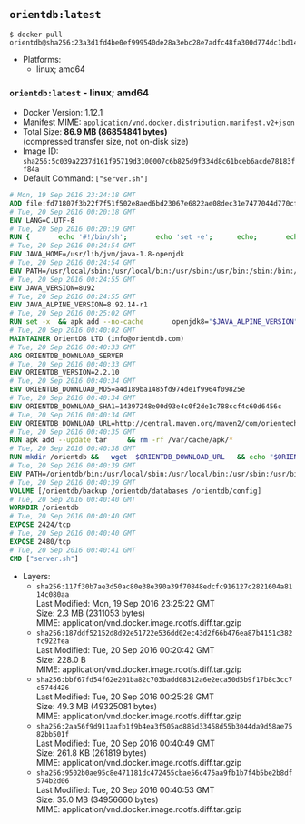 ## `orientdb:latest`

```console
$ docker pull orientdb@sha256:23a3d1fd4be0ef999540de28a3ebc28e7adfc48fa300d774dc1bd144f433f0cf
```

-	Platforms:
	-	linux; amd64

### `orientdb:latest` - linux; amd64

-	Docker Version: 1.12.1
-	Manifest MIME: `application/vnd.docker.distribution.manifest.v2+json`
-	Total Size: **86.9 MB (86854841 bytes)**  
	(compressed transfer size, not on-disk size)
-	Image ID: `sha256:5c039a2237d161f95719d3100007c6b825d9f334d8c61bceb6acde78183ff84a`
-	Default Command: `["server.sh"]`

```dockerfile
# Mon, 19 Sep 2016 23:24:18 GMT
ADD file:fd71807f3b22f7f51f502e8aed6bd23067e6822ae08dec31e7477044d770cf48 in / 
# Tue, 20 Sep 2016 00:20:18 GMT
ENV LANG=C.UTF-8
# Tue, 20 Sep 2016 00:20:19 GMT
RUN { 		echo '#!/bin/sh'; 		echo 'set -e'; 		echo; 		echo 'dirname "$(dirname "$(readlink -f "$(which javac || which java)")")"'; 	} > /usr/local/bin/docker-java-home 	&& chmod +x /usr/local/bin/docker-java-home
# Tue, 20 Sep 2016 00:24:54 GMT
ENV JAVA_HOME=/usr/lib/jvm/java-1.8-openjdk
# Tue, 20 Sep 2016 00:24:54 GMT
ENV PATH=/usr/local/sbin:/usr/local/bin:/usr/sbin:/usr/bin:/sbin:/bin:/usr/lib/jvm/java-1.8-openjdk/jre/bin:/usr/lib/jvm/java-1.8-openjdk/bin
# Tue, 20 Sep 2016 00:24:55 GMT
ENV JAVA_VERSION=8u92
# Tue, 20 Sep 2016 00:24:55 GMT
ENV JAVA_ALPINE_VERSION=8.92.14-r1
# Tue, 20 Sep 2016 00:25:02 GMT
RUN set -x 	&& apk add --no-cache 		openjdk8="$JAVA_ALPINE_VERSION" 	&& [ "$JAVA_HOME" = "$(docker-java-home)" ]
# Tue, 20 Sep 2016 00:40:02 GMT
MAINTAINER OrientDB LTD (info@orientdb.com)
# Tue, 20 Sep 2016 00:40:33 GMT
ARG ORIENTDB_DOWNLOAD_SERVER
# Tue, 20 Sep 2016 00:40:33 GMT
ENV ORIENTDB_VERSION=2.2.10
# Tue, 20 Sep 2016 00:40:34 GMT
ENV ORIENTDB_DOWNLOAD_MD5=a4d189ba1485fd974de1f9964f09825e
# Tue, 20 Sep 2016 00:40:34 GMT
ENV ORIENTDB_DOWNLOAD_SHA1=14397248e00d93e4c0f2de1c788ccf4c60d6456c
# Tue, 20 Sep 2016 00:40:34 GMT
ENV ORIENTDB_DOWNLOAD_URL=http://central.maven.org/maven2/com/orientechnologies/orientdb-community/2.2.10/orientdb-community-2.2.10.tar.gz
# Tue, 20 Sep 2016 00:40:35 GMT
RUN apk add --update tar     && rm -rf /var/cache/apk/*
# Tue, 20 Sep 2016 00:40:38 GMT
RUN mkdir /orientdb &&   wget  $ORIENTDB_DOWNLOAD_URL   && echo "$ORIENTDB_DOWNLOAD_MD5 *orientdb-community-$ORIENTDB_VERSION.tar.gz" | md5sum -c -   && echo "$ORIENTDB_DOWNLOAD_SHA1 *orientdb-community-$ORIENTDB_VERSION.tar.gz" | sha1sum -c -   && tar -xvzf orientdb-community-$ORIENTDB_VERSION.tar.gz -C /orientdb --strip-components=1   && rm orientdb-community-$ORIENTDB_VERSION.tar.gz   && rm -rf /orientdb/databases/*
# Tue, 20 Sep 2016 00:40:39 GMT
ENV PATH=/orientdb/bin:/usr/local/sbin:/usr/local/bin:/usr/sbin:/usr/bin:/sbin:/bin:/usr/lib/jvm/java-1.8-openjdk/jre/bin:/usr/lib/jvm/java-1.8-openjdk/bin
# Tue, 20 Sep 2016 00:40:39 GMT
VOLUME [/orientdb/backup /orientdb/databases /orientdb/config]
# Tue, 20 Sep 2016 00:40:40 GMT
WORKDIR /orientdb
# Tue, 20 Sep 2016 00:40:40 GMT
EXPOSE 2424/tcp
# Tue, 20 Sep 2016 00:40:40 GMT
EXPOSE 2480/tcp
# Tue, 20 Sep 2016 00:40:41 GMT
CMD ["server.sh"]
```

-	Layers:
	-	`sha256:117f30b7ae3d50ac80e38e390a39f70848edcfc916127c2821604a8114c080aa`  
		Last Modified: Mon, 19 Sep 2016 23:25:22 GMT  
		Size: 2.3 MB (2311053 bytes)  
		MIME: application/vnd.docker.image.rootfs.diff.tar.gzip
	-	`sha256:187ddf52152d8d92e51722e536dd02ec43d2f66b476ea87b4151c382fc922fea`  
		Last Modified: Tue, 20 Sep 2016 00:20:42 GMT  
		Size: 228.0 B  
		MIME: application/vnd.docker.image.rootfs.diff.tar.gzip
	-	`sha256:bbf67fd54f62e201ba82c703badd08312a6e2eca50d5b9f17b8c3cc7c574d426`  
		Last Modified: Tue, 20 Sep 2016 00:25:28 GMT  
		Size: 49.3 MB (49325081 bytes)  
		MIME: application/vnd.docker.image.rootfs.diff.tar.gzip
	-	`sha256:2aa56f9d911aafb1f9b4ea3f505ad885d33458d55b3044da9d58ae7582bb501f`  
		Last Modified: Tue, 20 Sep 2016 00:40:49 GMT  
		Size: 261.8 KB (261819 bytes)  
		MIME: application/vnd.docker.image.rootfs.diff.tar.gzip
	-	`sha256:9502b0ae95c8e471181dc472455cbae56c475aa9fb1b7f4b5be2b8df574b2d06`  
		Last Modified: Tue, 20 Sep 2016 00:40:53 GMT  
		Size: 35.0 MB (34956660 bytes)  
		MIME: application/vnd.docker.image.rootfs.diff.tar.gzip
